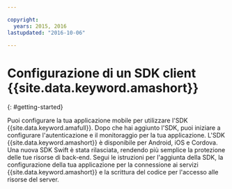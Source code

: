 ```yaml
---

copyright:
  years: 2015, 2016
lastupdated: "2016-10-06"

---
```


# Configurazione di un SDK client {{site.data.keyword.amashort}}
{: #getting-started}

Puoi configurare la tua applicazione mobile per utilizzare l'SDK {{site.data.keyword.amafull}}.  Dopo che hai aggiunto l'SDK, puoi iniziare a configurare l'autenticazione e il monitoraggio per la tua applicazione. L'SDK {{site.data.keyword.amashort}} è disponibile per Android, iOS e Cordova. Una nuova SDK Swift è stata rilasciata, rendendo più semplice la protezione delle tue risorse di back-end. Segui le istruzioni per l'aggiunta della SDK, la configurazione della tua applicazione per la connessione ai servizi {{site.data.keyword.amashort}} e la scrittura del codice per l'accesso alle risorse del server.

